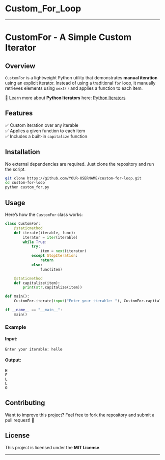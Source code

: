 # Custom_For_Loop
---

# **CustomFor - A Simple Custom Iterator**  

## **Overview**  
`CustomFor` is a lightweight Python utility that demonstrates **manual iteration** using an explicit iterator. Instead of using a traditional `for` loop, it manually retrieves elements using `next()` and applies a function to each item.  

🔹 Learn more about **Python Iterators** here: [Python Iterators](https://docs.python.org/3/tutorial/classes.html#iterators)  

## **Features**  
✅ Custom iteration over any iterable  
✅ Applies a given function to each item  
✅ Includes a built-in `capitalize` function  

## **Installation**  
No external dependencies are required. Just clone the repository and run the script.  

```bash
git clone https://github.com/YOUR-USERNAME/custom-for-loop.git
cd custom-for-loop
python custom_for.py
```

## **Usage**  
Here’s how the `CustomFor` class works:  

```python
class CustomFor:
    @staticmethod
    def iterate(iterable, func):
        iterator = iter(iterable)
        while True:
            try:
                item = next(iterator)
            except StopIteration:
                return
            else:
                func(item)

    @staticmethod
    def capitalize(item):
        print(str.capitalize(item))

def main():
    CustomFor.iterate(input("Enter your iterable: "), CustomFor.capitalize)

if __name__ == "__main__":
    main()
```

### **Example**  
#### **Input:**  
```
Enter your iterable: hello
```
#### **Output:**  
```
H
E
L
L
O
```

## **Contributing**  
Want to improve this project? Feel free to fork the repository and submit a pull request! 🚀  

## **License**  
This project is licensed under the **MIT License**.  

---
